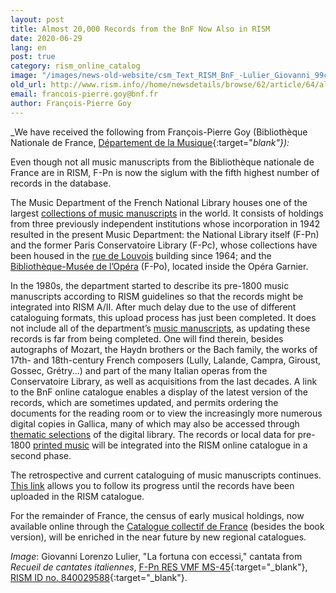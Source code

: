 ```yaml
---
layout: post
title: Almost 20,000 Records from the BnF Now Also in RISM
date: 2020-06-29
lang: en
post: true
category: rism_online_catalog
image: "/images/news-old-website/csm_Text_RISM_BnF_-Lulier_Giovanni_99c85d3c4e.jpg"
old_url: http://www.rism.info//home/newsdetails/browse/62/article/64/almost-20000-records-from-the-bnf-now-also-in-rism.html
email: francois-pierre.goy@bnf.fr
author: François-Pierre Goy
---
```



_We have received the following from François-Pierre Goy (Bibliothèque Nationale de France, [Département de la Musique](https://www.bnf.fr/fr/departement-de-la-musique){:target="_blank"}):_

Even though not all music manuscripts from the Bibliothèque nationale de France are in RISM, F-Pn is now the siglum with the fifth highest number of records in the database.

The Music Department of the French National Library houses one of the largest [collections of music manuscripts](https://catalogue.bnf.fr/affinerAdv.do?mots0=&mots1=&mots2=&mots3=&mots4=&pageRech=rav&facPays=&suppPhys=&faclocs=RICH_MUSQIUE&facDocs=&facNots=&facSpec=&typoCarto=&typoIcono=&typoAudio=&typoMus=FacTypPart%3BMusMan&typoNumis=&langue0=&langue1=&langue2=&langue3=&langue4=&datepub=&dateCreaSpec=&dateEnregistrement=&typeDatePer=&corpus=&index=&numNotice=&listeAffinages=FacLocal_Lcl2AHdjGim&affinageSupprimer=true&codeFacetteAffine=FacLocal&valeurFacetteAffine=Lcl2AHdjGim&afficheRegroup=false&trouveDansFiltre=&triResultParPage=1&nbResultParPage=100&critereRecherche=) in the world. It consists of holdings from three previously independent institutions whose incorporation in 1942 resulted in the present Music Department: the National Library itself (F-Pn) and the former Paris Conservatoire Library (F-Pc), whose collections have been housed in the [rue de Louvois](https://catalogue.bnf.fr/changerPageAdv.do?mots0=&mots1=&mots2=&mots3=&mots4=&facPays=&suppPhys=&faclocs=RICH_MUSQIUE&facDocs=&facNots=&facSpec=&typoCarto=&typoIcono=&typoAudio=&typoMus=FacTypPart;MusMan&typoNumis=&typoPerio=&langue0=&langue1=&langue2=&langue3=&langue4=&datepub=&dateCreaSpec=&dateEnregistrement=&typeDatePer=&corpus=&index=&numNotice=&listeAffinages=&nbResultParPage=100&afficheRegroup=false&pageEnCours=1&trouveDansFiltre=&trouverDansActif=false&triResultParPage=1&critereRecherche=&issn=&pageRech=rav) building since 1964; and the [Bibliothèque-Musée de l’Opéra](https://catalogue.bnf.fr/changerPageAdv.do?mots0=&mots1=&mots2=&mots3=&mots4=&facPays=&suppPhys=&faclocs=REC_OPERA&facDocs=&facNots=&facSpec=&typoCarto=&typoIcono=&typoAudio=&typoMus=FacTypPart;MusMan&typoNumis=&typoPerio=&langue0=&langue1=&langue2=&langue3=&langue4=&datepub=&dateCreaSpec=&dateEnregistrement=&typeDatePer=&corpus=&index=&numNotice=&listeAffinages=&nbResultParPage=100&afficheRegroup=false&pageEnCours=1&trouveDansFiltre=&trouverDansActif=false&triResultParPage=1&critereRecherche=&issn=&pageRech=rav) (F-Po), located inside the Opéra Garnier.

In the 1980s, the department started to describe its pre-1800 music manuscripts according to RISM guidelines so that the records might be integrated into RISM A/II. After much delay due to the use of different cataloguing formats, this upload process has just been completed. It does not include all of the department’s [music manuscripts](https://catalogue.bnf.fr/changerPageAdv.do?mots0=&mots1=&mots2=&mots3=&mots4=&facPays=&suppPhys=&faclocs=RICH_MUSQIUE&facDocs=&facNots=&facSpec=&typoCarto=&typoIcono=&typoAudio=&typoMus=FacTypPart;MusMan&typoNumis=&typoPerio=&langue0=&langue1=&langue2=&langue3=&langue4=&datepub=&dateCreaSpec=&dateEnregistrement=&typeDatePer=&corpus=&index=&numNotice=&listeAffinages=&nbResultParPage=10&afficheRegroup=false&pageEnCours=1&trouveDansFiltre=&trouverDansActif=false&triResultParPage=1&critereRecherche=&issn=&pageRech=rav), as updating these records is far from being completed. One will find therein, besides autographs of Mozart, the Haydn brothers or the Bach family, the works of 17th- and 18th-century French composers (Lully, Lalande, Campra, Giroust, Gossec, Grétry...) and part of the many Italian operas from the Conservatoire Library, as well as acquisitions from the last decades. A link to the BnF online catalogue enables a display of the latest version of the records, which are sometimes updated, and permits ordering the documents for the reading room or to view the increasingly more numerous digital copies in Gallica, many of which may also be accessed through [thematic selections](https://gallica.bnf.fr/html/und/partitions/partitions) of the digital library. The records or local data for pre-1800 [printed music](https://catalogue.bnf.fr/changerPage.do?motRecherche=rismimp&index=&numNotice=&listeAffinages=&nbResultParPage=100&afficheRegroup=false&pageEnCours=1&trouveDansFiltre=NoticePRO&trouverDansActif=false&triResultParPage=1&critereRecherche=0&typeNotice=&pageRech=rsi) will be integrated into the RISM online catalogue in a second phase.

The retrospective and current cataloguing of music manuscripts continues. [This link](https://catalogue.bnf.fr/affiner.do?motRecherche=rismmss&index=&numNotice=&listeAffinages=FacEnLigne_gallicaintramurosrech&afficheRegroup=false&trouveDansFiltre=NoticePRO&nbResultParPage=10&triResultParPage=1&critereRecherche=0&typeNotice=) allows you to follow its progress until the records have been uploaded in the RISM catalogue.

For the remainder of France, the census of early musical holdings, now available online through the [Catalogue collectif de France](https://ccfr.bnf.fr/portailccfr/jsp/public/index.jsp?action=public_formsearch_sources_musicales) (besides the book version), will be enriched in the near future by new regional catalogues.


_Image_: Giovanni Lorenzo Lulier, "La fortuna con eccessi," cantata from _Recueil de cantates italiennes_, [F-Pn RES VMF MS-45](https://gallica.bnf.fr/ark:/12148/btv1b105073100/f7.item){:target="_blank"}, [RISM ID no. 840029588](https://opac.rism.info/search?id=840029588&View=rism){:target="_blank"}.

